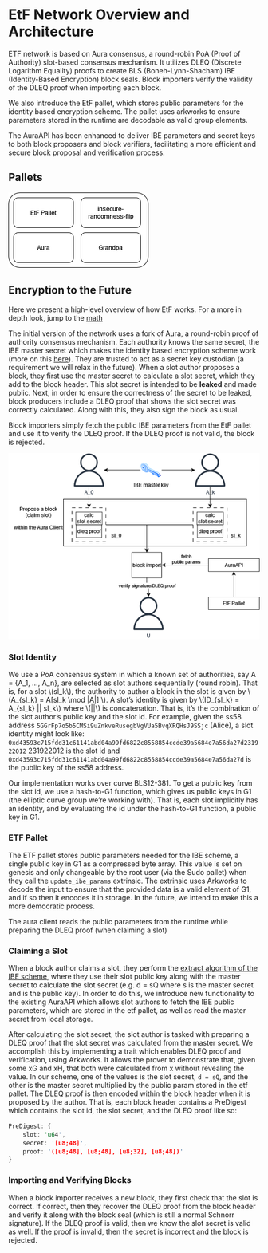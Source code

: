 # EtF Network Overview and Architecture

ETF network is based on Aura consensus, a round-robin PoA (Proof of Authority) slot-based consensus mechanism. It utilizes DLEQ (Discrete Logarithm Equality) proofs to create BLS (Boneh-Lynn-Shacham) IBE (Identity-Based Encryption) block seals. Block importers verify the validity of the DLEQ proof when importing each block.

We also introduce the EtF pallet, which stores public parameters for the identity based encryption scheme. The pallet uses arkworks to ensure parameters stored in the runtime are decodable as valid group elements.

The AuraAPI has been enhanced to deliver IBE parameters and secret keys to both block proposers and block verifiers, facilitating a more efficient and secure block proposal and verification process.

## Pallets

![pallets overview](./assets/pallets_overview_architecture.png)

## Encryption to the Future

Here we present a high-level overview of how EtF works. For a more in depth look, jump to the [math](./etf.md)

The initial version of the network uses a fork of Aura, a round-robin proof of authority consensus mechanism. Each authority knows the same secret, the IBE master secret which makes the identity based encryption scheme work (more on this [here]()). They are trusted to act as a secret key custodian (a requirement we will relax in the future).  When a slot author proposes a block, they first use the master secret to calculate a slot secret, which they add to the block header. This slot secret is intended to be **leaked** and made public. Next, in order to ensure the correctness of the secret to be leaked, block producers include a DLEQ proof that shows the slot secret was correctly calculated. Along with this, they also sign the block as usual. 

Block importers simply fetch the public IBE parameters from the EtF pallet and use it to verify the DLEQ proof. If the DLEQ proof is not valid, the block is rejected. 

![high-level](./assets/high_level_flow_of_data.drawio.png)

### Slot Identity

We use a PoA consensus system in which a known set of authorities, say A = {A_1, …, A_n}, are selected as slot authors sequentially (round robin). That is, for a slot \\(sl_k\\), the authority to author a block in the slot is given by \\(A_{sl_k} = A[sl_k \mod |A|] \\). A slot’s identity is given by \\(ID_{sl_k} = A_{sl_k} || sl_k\\) where \\(||\\) is concatenation. That is, it’s the combination of the slot author’s public key and the slot id. For example, given the ss58 address `5GGrFp7o5b5CMSi9uZnkveRusegbVgVUa5BvqXRQHsJ9SSjc` (Alice), a slot identity might look like: `0xd43593c715fdd31c61141abd04a99fd6822c8558854ccde39a5684e7a56da27d231922012` 231922012 is the slot id and `0xd43593c715fdd31c61141abd04a99fd6822c8558854ccde39a5684e7a56da27d` is the public key of the ss58 address.

Our implementation works over curve BLS12-381. To get a public key from the slot id, we use a hash-to-G1 function, which gives us public keys in G1 (the elliptic curve group we’re working with). That is, each slot implicitly has an identity, and by evaluating the id under the hash-to-G1 function, a public key in G1. 

### ETF Pallet

The ETF pallet stores public parameters needed for the IBE scheme, a single public key in G1 as a compressed byte array. This value is set on genesis and only changeable by the root user (via the Sudo pallet) when they call the `update_ibe_params` extrinsic. The extrinsic uses Arkworks to decode the input to ensure that the provided data is a valid element of G1, and if so then it encodes it in storage. In the future, we intend to make this a more democratic process.

The aura client reads the public parameters from the runtime while preparing the DLEQ proof (when claiming a slot)

### Claiming a Slot

When a block author claims a slot, they perform the [extract algorithm of the IBE scheme](./etf.md#identity-based-encryption), where they use their slot public key along with the master secret to calculate the slot secret (e.g. d = sQ where s is the master secret and  is the public key). In order to do this, we introduce new functionality to the existing AuraAPI which allows slot authors to fetch the IBE public parameters, which are stored in the etf pallet, as well as read the master secret from local storage. 

After calculating the slot secret, the slot author is tasked with preparing a DLEQ proof that the slot secret was calculated from the master secret. We accomplish this by implementing a trait which enables DLEQ proof and verification, using Arkworks. It allows the prover to demonstrate that, given some xG and xH, that both were calculated from x without revealing the value.  In our scheme, one of the values is the slot secret, `d = sQ`, and the other is the master secret multiplied by the public param stored in the etf pallet. The DLEQ proof is then encoded within the block header when it is proposed by the author. That is, each block header contains a PreDigest which contains the slot id, the slot secret, and the DLEQ proof like so:

``` rust
PreDigest: {
    slot: 'u64',
    secret: '[u8;48]',
    proof: '([u8;48], [u8;48], [u8;32], [u8;48])'
}
```

### Importing and Verifying Blocks

When a block importer receives a new block, they first check that the slot is correct. If correct, then they recover the DLEQ proof from the block header and verify it along with the block seal (which is still a normal Schnorr signature). If the DLEQ proof is valid, then we know the slot secret is valid as well. If the proof is invalid, then the secret is incorrect and the block is rejected.